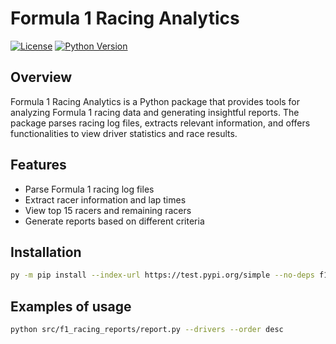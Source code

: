 # Formula 1 Racing Analytics

[![License](https://img.shields.io/badge/License-MIT-blue.svg)](https://opensource.org/licenses/MIT)
[![Python Version](https://img.shields.io/badge/Python-3.11%2B-blue.svg)](https://www.python.org/downloads/release)

## Overview

Formula 1 Racing Analytics is a Python package that provides tools for analyzing Formula 1 racing data and generating insightful reports. The package parses racing log files, extracts relevant information, and offers functionalities to view driver statistics and race results.

## Features

- Parse Formula 1 racing log files
- Extract racer information and lap times
- View top 15 racers and remaining racers
- Generate reports based on different criteria

## Installation

```bash
py -m pip install --index-url https://test.pypi.org/simple --no-deps f1_racing_reports
```

## Examples of usage

```bash
python src/f1_racing_reports/report.py --drivers --order desc
```

